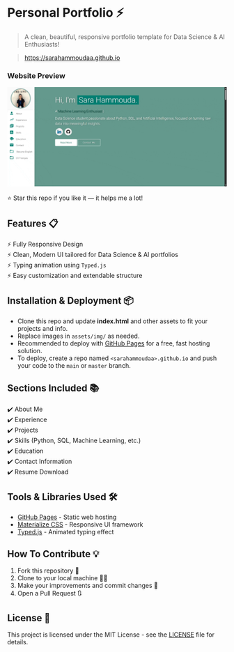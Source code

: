 # Personal Portfolio ⚡️  
> A clean, beautiful, responsive portfolio template for Data Science & AI Enthusiasts!

> https://sarahammoudaa.github.io

### Website Preview  
<p align="center">  
  <kbd>  
    <a href="https://saraa-portfolio.github.io" target="_blank"><img src="examples/preview.gif" alt="Portfolio Preview"></a>  
  </kbd>  
</p>

⭐ Star this repo if you like it — it helps me a lot!

## Features 📋  
⚡️ Fully Responsive Design  
⚡️ Clean, Modern UI tailored for Data Science & AI portfolios  
⚡️ Typing animation using `Typed.js`  
⚡️ Easy customization and extendable structure  

## Installation & Deployment 📦  
- Clone this repo and update **index.html** and other assets to fit your projects and info.  
- Replace images in `assets/img/` as needed.  
- Recommended to deploy with [GitHub Pages](https://pages.github.com/) for a free, fast hosting solution.  
- To deploy, create a repo named `<sarahammoudaa>.github.io` and push your code to the `main` or `master` branch.  

## Sections Included 📚  
✔️ About Me  
✔️ Experience  
✔️ Projects  
✔️ Skills (Python, SQL, Machine Learning, etc.)  
✔️ Education  
✔️ Contact Information  
✔️ Resume Download  

## Tools & Libraries Used 🛠️  
* [GitHub Pages](https://pages.github.com/) - Static web hosting  
* [Materialize CSS](https://materializecss.com/) - Responsive UI framework  
* [Typed.js](https://mattboldt.com/demos/typed-js/) - Animated typing effect  

## How To Contribute 💡  
1. Fork this repository 🍴  
2. Clone to your local machine 👯‍♂️  
3. Make your improvements and commit changes 🔨  
4. Open a Pull Request 🔃  

## License 📄  
This project is licensed under the MIT License - see the [LICENSE](./LICENSE) file for details.
